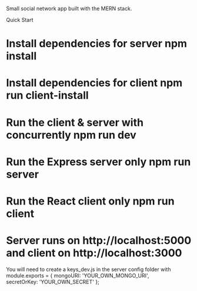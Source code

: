 Small social network app built with the MERN stack.

Quick Start  
# Install dependencies for server npm install  
# Install dependencies for client npm run client-install  
# Run the client & server with concurrently npm run dev  
# Run the Express server only npm run server  
# Run the React client only npm run client  
# Server runs on http://localhost:5000 and client on http://localhost:3000  
You will need to create a keys_dev.js in the server config folder with  module.exports = {   mongoURI: 'YOUR_OWN_MONGO_URI',   
secretOrKey: 'YOUR_OWN_SECRET' };
